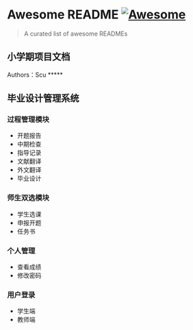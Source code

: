 

# Awesome README [![Awesome](https://cdn.rawgit.com/sindresorhus/awesome/d7305f38d29fed78fa85652e3a63e154dd8e8829/media/badge.svg)](https://github.com/sindresorhus/awesome)
> A curated list of awesome READMEs



## 小学期项目文档

Authors：Scu *****

## 毕业设计管理系统
### 过程管理模块
- 开题报告
- 中期检查
- 指导记录
- 文献翻译
- 外文翻译
- 毕业设计
### 师生双选模块
- 学生选课
- 申报开题
- 任务书

### 个人管理
- 查看成绩
- 修改密码

### 用户登录
- 学生端
- 教师端
